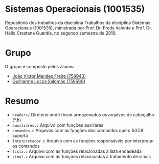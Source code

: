 # Sistemas Operacionais (1001535)
Repositório dos trabalhos da disciplina Trabalhos da disciplina Sistemas Operacionais (1001535), ministrada por Prof. Dr. Fredy Valente e Prof. Dr. Hélio Crestana Guardia, no segundo semestre de 2019.

# Grupo
O grupo é composto pelos alunos:
- [João Victor Mendes Freire (758943)](https://github.com/joaovicmendes)
- [Guilherme Locca Salomão (758569)](https://github.com/Caotichazard)

# Resumo
- `headers/` Diretório onde ficam armazenados os arquivos de cabeçalho (*.h)
- `auxiliares.c` Arquivo com funções auxiliares
- `comandos.c` Arquivos com as funções dos comandos que o SGDB suporta
- `interpretador.c` Arquivo com as funções responsáveis por interpretar os comandos
- `lista.c` Arquivo com as funções relacionadas à lista encadeada
- `sinal.c` Arquivo com as funções relacionadas à tratamento de sinais
